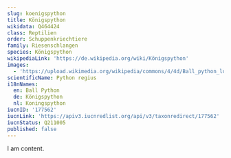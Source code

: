 ```yaml
---
slug: koenigspython
title: Königspython
wikidata: Q464424
class: Reptilien
order: Schuppenkriechtiere
family: Riesenschlangen
species: Königspython
wikipediaLink: 'https://de.wikipedia.org/wiki/Königspython'
images:
  - 'https://upload.wikimedia.org/wikipedia/commons/4/4d/Ball_python_lucy.JPG'
scientificName: Python regius
i18nNames:
  en: Ball Python
  de: Königspython
  nl: Koningspython
iucnID: '177562'
iucnLink: 'https://apiv3.iucnredlist.org/api/v3/taxonredirect/177562'
iucnStatus: Q211005
published: false
---
```


I am content.
